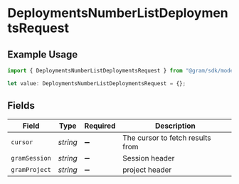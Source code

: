 # DeploymentsNumberListDeploymentsRequest

## Example Usage

```typescript
import { DeploymentsNumberListDeploymentsRequest } from "@gram/sdk/models/operations";

let value: DeploymentsNumberListDeploymentsRequest = {};
```

## Fields

| Field                            | Type                             | Required                         | Description                      |
| -------------------------------- | -------------------------------- | -------------------------------- | -------------------------------- |
| `cursor`                         | *string*                         | :heavy_minus_sign:               | The cursor to fetch results from |
| `gramSession`                    | *string*                         | :heavy_minus_sign:               | Session header                   |
| `gramProject`                    | *string*                         | :heavy_minus_sign:               | project header                   |